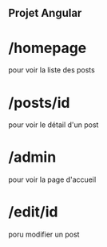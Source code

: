 ## Projet Angular

# /homepage 
pour voir la liste des posts

# /posts/id
pour voir le détail d'un post

# /admin
pour voir la page d'accueil 

# /edit/id 
poru modifier un post
